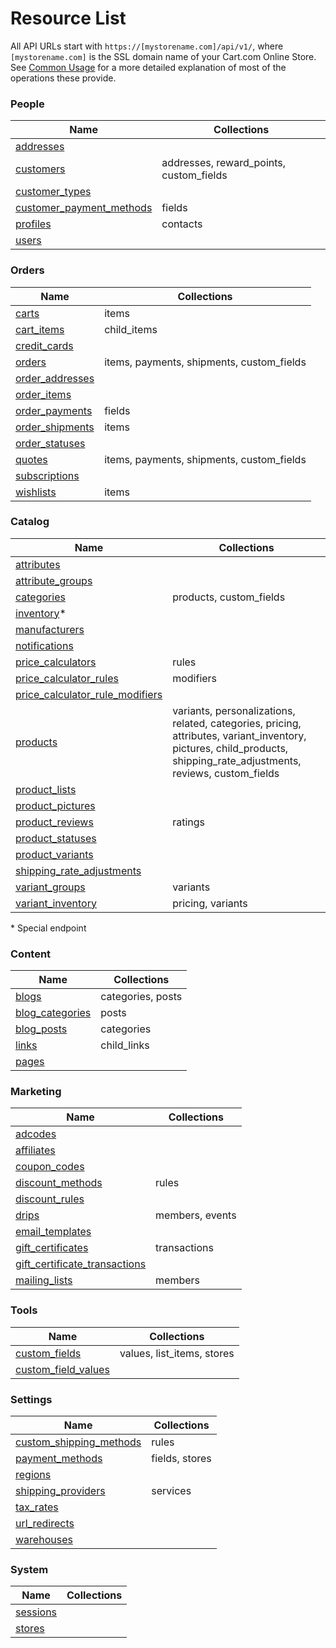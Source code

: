 Resource List
=============

All API URLs start with `https://[mystorename.com]/api/v1/`, where `[mystorename.com]` is the SSL domain name of your Cart.com Online Store. See [Common Usage](common_usage.md) for a more detailed explanation of most of the operations these provide.

### People

| Name | Collections |
| ---- | ----------- |
| [addresses](docs/resources/addresses.md) |
| [customers](resources/customers.md) | addresses, reward\_points, custom\_fields |
| [customer_types](docs/resources/customer_types.md) | |
| [customer_payment_methods](docs/resources/customer_payment_methods.md) | fields |
| [profiles](docs/resources/profiles.md) | contacts |
| [users](docs/resources/users.md) | |

### Orders

| Name | Collections |
| ---- | ----------- |
| [carts](docs/resources/carts.md) | items |
| [cart_items](docs/resources/cart_items.md) | child_items |
| [credit_cards](docs/resources/credit_cards.md) | |
| [orders](docs/resources/orders.md) | items, payments, shipments, custom_fields |
| [order_addresses](docs/resources/order_addresses.md) | |
| [order_items](docs/resources/order_items.md) | |
| [order_payments](docs/resources/order_payments.md) | fields |
| [order_shipments](docs/resources/order_shipments.md) | items |
| [order_statuses](docs/resources/order_statuses.md) | |
| [quotes](docs/resources/quotes.md) | items, payments, shipments, custom_fields |
| [subscriptions](docs/resources/subscriptions.md) | |
| [wishlists](docs/resources/wishlists.md) | items |

### Catalog

| Name | Collections |
| ---- | ----------- |
| [attributes](docs/resources/attributes.md) | |
| [attribute_groups](docs/resources/attribute_groups.md) | |
| [categories](docs/resources/categories.md) | products, custom_fields |
| [inventory](docs/resources/inventory.md)* | |
| [manufacturers](docs/resources/manufacturers.md) | |
| [notifications](docs/resources/notifications.md) | |
| [price_calculators](docs/resources/price_calculators.md) | rules |
| [price_calculator_rules](docs/resources/price_calculator_rules.md) | modifiers |
| [price_calculator_rule_modifiers](docs/resources/price_calculator_rule_modifiers.md) | |
| [products](docs/resources/products.md) | variants, personalizations, related, categories, pricing, attributes, variant\_inventory, pictures, child\_products, shipping\_rate\_adjustments, reviews, custom\_fields |
| [product_lists](docs/resources/product_lists.md) | |
| [product_pictures](docs/resources/product_pictures.md) | |
| [product_reviews](docs/resources/product_reviews.md) | ratings |
| [product_statuses](docs/resources/product_statuses.md) | |
| [product_variants](docs/resources/product_variants.md) | |
| [shipping_rate_adjustments](docs/resources/shipping_rate_adjustments.md) | |
| [variant_groups](docs/resources/variant_groups.md) | variants |
| [variant_inventory](docs/resources/variant_inventory.md) | pricing, variants |

\* Special endpoint

### Content

| Name | Collections |
| ---- | ----------- |
| [blogs](docs/resources/blogs.md) | categories, posts |
| [blog_categories](docs/resources/blog_categories.md) | posts |
| [blog_posts](docs/resources/blog_posts.md) | categories |
| [links](docs/resources/links.md) | child_links |
| [pages](docs/resources/pages.md) | |

### Marketing

| Name | Collections |
| ---- | ----------- |
| [adcodes](docs/resources/adcodes.md) | |
| [affiliates](docs/resources/affiliates.md) | |
| [coupon_codes](docs/resources/coupon_codes.md) | |
| [discount_methods](docs/resources/discount_methods.md) | rules |
| [discount_rules](docs/resources/discount_rules.md) | |
| [drips](docs/resources/drips.md) | members, events |
| [email_templates](docs/resources/email_templates.md) | |
| [gift_certificates](docs/resources/gift_certificates.md) | transactions |
| [gift_certificate_transactions](docs/resources/gift_certificate_transactions.md) | |
| [mailing_lists](docs/resources/mailing_lists.md) | members |

### Tools

| Name | Collections |
| ---- | ----------- |
| [custom_fields](docs/resources/custom_fields.md) | values, list_items, stores |
| [custom\_field\_values](docs/resources/custom_field_values.md) | |

### Settings

| Name | Collections |
| ---- | ----------- |
| [custom_shipping_methods](docs/resources/custom_shipping_methods.md)	| rules |
| [payment_methods](docs/resources/payment_methods.md)	| fields, stores |
| [regions](docs/resources/regions.md)	| |
| [shipping_providers](docs/resources/shipping_providers.md)	| services |
| [tax_rates](docs/resources/tax_rates.md)	| |
| [url_redirects](docs/resources/url_redirects.md)	| |
| [warehouses](docs/resources/warehouses.md)	| |

### System

| Name | Collections |
| ---- | ----------- |
| [sessions](docs/resources/sessions.md)	| |
| [stores](docs/resources/stores.md)	| |

